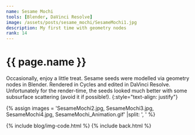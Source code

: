 ```yaml
---
name: Sesame Mochi
tools: [Blender, DaVinci Resolve]
image: /assets/posts/sesame_mochi/SesameMochi1.jpg
description: My first time with geometry nodes
rank: 14
---
```


# {{ page.name }}
Occasionally, enjoy a little treat. Sesame seeds were modelled via geometry nodes in Blender. Rendered in Cycles and edited in DaVinci Resolve. Unfortunately for the render-time, the seeds looked much better with some subsurface scattering (avoid it if possible!).
{:style="text-align: justify"}

{% assign images = 'SesameMochi2.jpg, SesameMochi3.jpg, SesameMochi4.jpg, SesameMochi_Animation.gif'  |split: ', ' %}

{% include blog/img-code.html %}
{% include back.html %}
